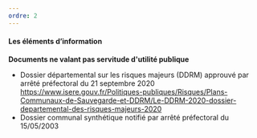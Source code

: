 ```yaml
---
ordre: 2
---
```


#### Les éléments d’information

**Documents ne valant pas servitude d'utilité publique**

- Dossier départemental sur les risques majeurs (DDRM) approuvé par arrêté préfectoral du 21 septembre 2020
https://www.isere.gouv.fr/Politiques-publiques/Risques/Plans-Communaux-de-Sauvegarde-et-DDRM/Le-DDRM-2020-dossier-departemental-des-risques-majeurs-2020
- Dossier communal synthétique notifié par arrêté préfectoral du 15/05/2003
